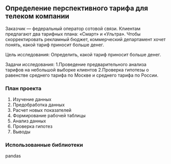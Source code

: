﻿## Определение перспективного тарифа для телеком компании 

Заказчик — федеральный оператор сотовой связи. Клиентам предлагают два тарифных плана: «Смарт» и «Ультра». 
Чтобы скорректировать рекламный бюджет, коммерческий департамент хочет понять, какой тариф приносит больше денег.

Цель исследования:
Определить, какой тариф приносит больше денег.

Задачи исследования:
1.Проведение предварительного анализа тарифов на небольшой выборке клиентов 
2.Проверка гипотезы о равенстве среднего тарифа по Москве и среднего тарифа по России.


### План проекта

1.	Изучение данных
2.	Предобработка данных
3.	Расчет новых показателей
4.	Формирование рабочей таблицы
5.	Анализ данных
6.	Проверка гипотез
7.	Выводы


### Использованные библиотеки

pandas

